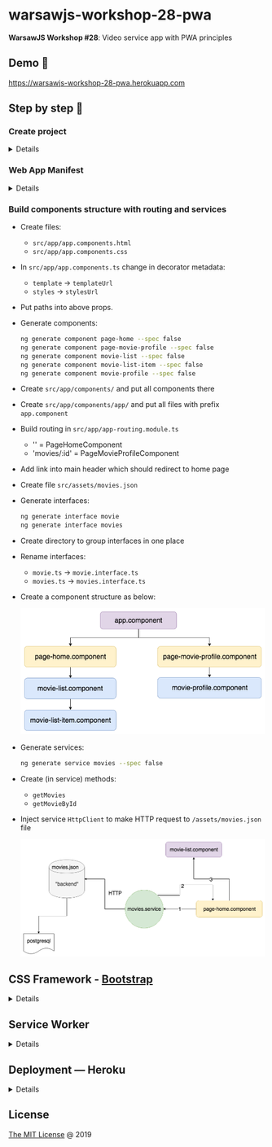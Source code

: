 # warsawjs-workshop-28-pwa

**WarsawJS Workshop #28**: Video service app with PWA principles

## Demo 🎉

<https://warsawjs-workshop-28-pwa.herokuapp.com>

## Step by step 👣

### Create project

<details>

* Create directory: `warsawjs-workshop-28-pwa`

    ```bash
    mkdir warsawjs-workshop-28-pwa
    ```

* Enter to new directory

    ```bash
    cd warsawjs-workshop-28-pwa
    ```

* Generate an app

    ```bash
    ng new pwa --directory . --minimal --routing --style css
    ```

* Run Audit: Chrome -> DevTools -> Audits -> Perform an audits

</details>

### Web App Manifest

<details>

* Create file `src/assets/manifest.json`
* In file `angular.json` add below record in `projects/pwa/architect/build/options/assets`

    ```json
    "src/manifest.json",
    ```

    WARNING: Restart server (`ng serve`) after change configuration file

* Add content to `manifest.json` using template:

    ```json
    {
        "short_name": "",
        "name": "",
        "theme_color": "",
        "background_color": "",
        "icons": [],
        "display": "",
        "start_url": ""
    }
    ```
* Use <https://pwabuilder.com/imageGenerator> to build icons

</details>

### Build components structure with routing and services

* Create files:
    + `src/app/app.components.html`
    + `src/app/app.components.css`
* In `src/app/app.components.ts` change in decorator metadata:
    + `template` -> `templateUrl`
    + `styles` -> `stylesUrl`
* Put paths into above props.
* Generate components:

    ```bash
    ng generate component page-home --spec false
    ng generate component page-movie-profile --spec false
    ng generate component movie-list --spec false
    ng generate component movie-list-item --spec false
    ng generate component movie-profile --spec false
    ```

* Create `src/app/components/` and put all components there
* Create `src/app/components/app/` and put all files with prefix `app.component`
* Build routing in `src/app/app-routing.module.ts`
    + '' = PageHomeComponent
    + 'movies/:id' = PageMovieProfileComponent

* Add link into main header which should redirect to home page
* Create file `src/assets/movies.json`
* Generate interfaces:

    ```bash
    ng generate interface movie
    ng generate interface movies
    ```

* Create directory to group interfaces in one place
* Rename interfaces:
    + `movie.ts` -> `movie.interface.ts`
    + `movies.ts` -> `movies.interface.ts`
* Create a component structure as below:

    ![](docs/scheme.png)

* Generate services:

    ```bash
    ng generate service movies --spec false
    ```

* Create (in service) methods:
    + `getMovies`
    + `getMovieById`

* Inject service `HttpClient` to make HTTP request to `/assets/movies.json` file

    ![](docs/architecture.png)

## CSS Framework - [Bootstrap](https://getbootstrap.com/)

<details>

* Install `bootstrap` from npm by command

    ```bash
    npm i bootstrap
    ```

* Add new record in `angular.json` -> `projects/pwa/architect/build/options/styles`

    ```text
    "node_modules/bootstrap/dist/css/bootstrap.css"
    ```

    WARNING: Restart server (`ng serve`) after change configuration file

* Use widgets:
    + `card` in `MovieListItemComponent`
    + `media object` in `MovieProfileComponent`

</details>

## Service Worker

<details>

* Create file `src/service-worker.js`
* Install `@angular/service-worker` from npm
* Open `src/app/app.module.ts` and:
    + Import module `ServiceWorkerModule`
    + Add module `ServiceWorkerModule` to `imports` list and use static method
        `register` to put path to file with definition of `ServiceWorker`

* Add new record in `angular.json` -> `projects/pwa/architect/build/options/assets`

    ```text
    "src/service-worker.js",
    ```

    WARNING: Restart server (`ng serve`) after change configuration file

</details>

## Deployment — Heroku

<details>

* Create account on Heroku
* Enter on page: <https://dashboard.heroku.com/apps>
* Create new app by clicking "New -> Create new app"
* Enter name
* Connect current repository with Heroku by run command:

    ```bash
    heroku git:remote -a NAME
    ```

    Example:

    ```bash
    heroku git:remote -a warsawjs-workshop-28-pwa
    ```

* Deploy whole app on Heroku by command:

    ```bash
    git push heroku master
    ```

* Add new task in `package.json` -> `scripts`

    ```text
    "deploy": "git push -f heroku master"
    ```

</details>

## License

[The MIT License](http://piecioshka.mit-license.org) @ 2019
